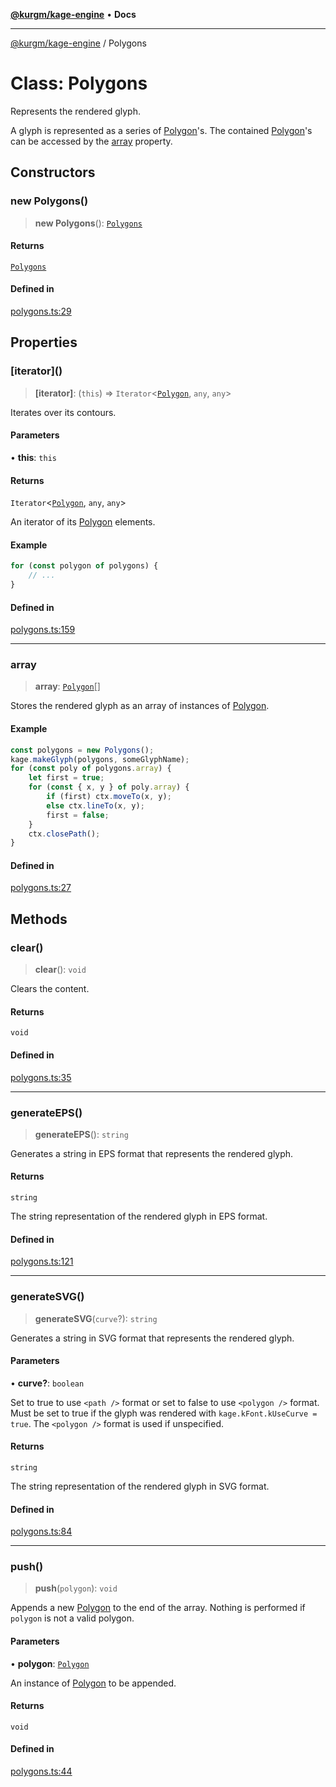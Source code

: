 [**@kurgm/kage-engine**](../README.md) • **Docs**

***

[@kurgm/kage-engine](../README.md) / Polygons

# Class: Polygons

Represents the rendered glyph.

A glyph is represented as a series of [Polygon](Polygon.md)'s.
The contained [Polygon](Polygon.md)'s can be accessed by the [array](Polygons.md#array) property.

## Constructors

### new Polygons()

> **new Polygons**(): [`Polygons`](Polygons.md)

#### Returns

[`Polygons`](Polygons.md)

#### Defined in

[polygons.ts:29](https://github.com/kurgm/kage-engine/blob/master/src/polygons.ts#L29)

## Properties

### \[iterator\]()

> **\[iterator\]**: (`this`) => `Iterator`\<[`Polygon`](Polygon.md), `any`, `any`\>

Iterates over its contours.

#### Parameters

• **this**: `this`

#### Returns

`Iterator`\<[`Polygon`](Polygon.md), `any`, `any`\>

An iterator of its [Polygon](Polygon.md) elements.

#### Example

```ts
for (const polygon of polygons) {
	// ...
}
```

#### Defined in

[polygons.ts:159](https://github.com/kurgm/kage-engine/blob/master/src/polygons.ts#L159)

***

### array

> **array**: [`Polygon`](Polygon.md)[]

Stores the rendered glyph as an array of instances of [Polygon](Polygon.md).

#### Example

```ts
const polygons = new Polygons();
kage.makeGlyph(polygons, someGlyphName);
for (const poly of polygons.array) {
	let first = true;
	for (const { x, y } of poly.array) {
		if (first) ctx.moveTo(x, y);
		else ctx.lineTo(x, y);
		first = false;
	}
	ctx.closePath();
}
```

#### Defined in

[polygons.ts:27](https://github.com/kurgm/kage-engine/blob/master/src/polygons.ts#L27)

## Methods

### clear()

> **clear**(): `void`

Clears the content.

#### Returns

`void`

#### Defined in

[polygons.ts:35](https://github.com/kurgm/kage-engine/blob/master/src/polygons.ts#L35)

***

### generateEPS()

> **generateEPS**(): `string`

Generates a string in EPS format that represents the rendered glyph.

#### Returns

`string`

The string representation of the rendered glyph in EPS format.

#### Defined in

[polygons.ts:121](https://github.com/kurgm/kage-engine/blob/master/src/polygons.ts#L121)

***

### generateSVG()

> **generateSVG**(`curve`?): `string`

Generates a string in SVG format that represents the rendered glyph.

#### Parameters

• **curve?**: `boolean`

Set to true to use `<path />` format or set to false to use
    `<polygon />` format. Must be set to true if the glyph was rendered with
    `kage.kFont.kUseCurve = true`. The `<polygon />` format is used if
    unspecified.

#### Returns

`string`

The string representation of the rendered glyph in SVG format.

#### Defined in

[polygons.ts:84](https://github.com/kurgm/kage-engine/blob/master/src/polygons.ts#L84)

***

### push()

> **push**(`polygon`): `void`

Appends a new [Polygon](Polygon.md) to the end of the array.
Nothing is performed if `polygon` is not a valid polygon.

#### Parameters

• **polygon**: [`Polygon`](Polygon.md)

An instance of [Polygon](Polygon.md) to be appended.

#### Returns

`void`

#### Defined in

[polygons.ts:44](https://github.com/kurgm/kage-engine/blob/master/src/polygons.ts#L44)
